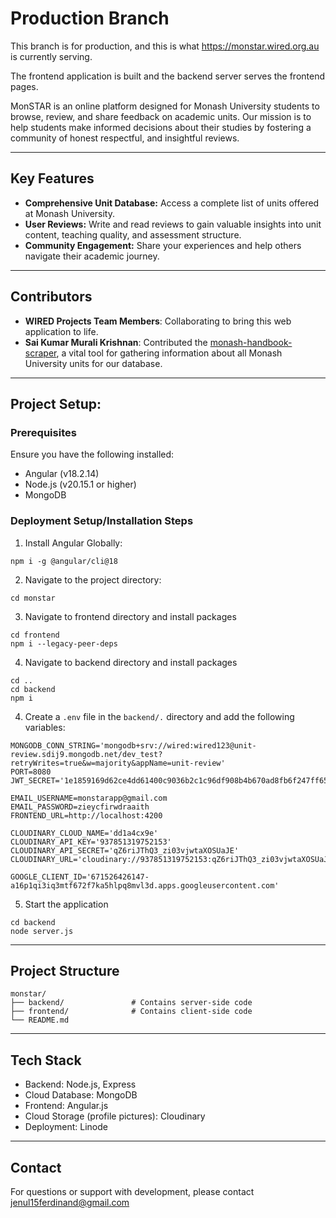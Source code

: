 # Production Branch
This branch is for production, and this is what https://monstar.wired.org.au is currently serving.

The frontend application is built and the backend server serves the frontend pages.

MonSTAR is an online platform designed for Monash University students to browse, review, and share feedback on academic units. Our mission is to help students make informed decisions about their studies by fostering a community of honest respectful, and insightful reviews.

---

## Key Features
- **Comprehensive Unit Database:** Access a complete list of units offered at Monash University.
- **User Reviews:** Write and read reviews to gain valuable insights into unit content, teaching quality, and assessment structure.
- **Community Engagement:** Share your experiences and help others navigate their academic journey.

---

## Contributors
- **WIRED Projects Team Members**: Collaborating to bring this web application to life.
- **Sai Kumar Murali Krishnan**: Contributed the [monash-handbook-scraper](https://github.com/saikumarmk/monash-handbook-scraper), a vital tool for gathering information about all Monash University units for our database. 

---

## Project Setup:
### Prerequisites
Ensure you have the following installed:
- Angular (v18.2.14)
- Node.js (v20.15.1 or higher)
- MongoDB

### Deployment Setup/Installation Steps
1. Install Angular Globally:
```shell
npm i -g @angular/cli@18
```
2. Navigate to the project directory:
```shell
cd monstar
```
3. Navigate to frontend directory and install packages
```shell
cd frontend
npm i --legacy-peer-deps
```
4. Navigate to backend directory and install packages
```shell
cd ..
cd backend
npm i
```
4. Create a `.env` file in the `backend/.` directory and add the following variables:
```shell
MONGODB_CONN_STRING='mongodb+srv://wired:wired123@unit-review.sdij9.mongodb.net/dev_test?retryWrites=true&w=majority&appName=unit-review'
PORT=8080
JWT_SECRET='1e1859169d62ce4dd61400c9036b2c1c96df908b4b670ad8fb6f247ff6557d84'

EMAIL_USERNAME=monstarapp@gmail.com
EMAIL_PASSWORD=zieycfirwdraaith
FRONTEND_URL=http://localhost:4200

CLOUDINARY_CLOUD_NAME='dd1a4cx9e'
CLOUDINARY_API_KEY='937851319752153'
CLOUDINARY_API_SECRET='qZ6riJThQ3_zi03vjwtaXOSUaJE'
CLOUDINARY_URL='cloudinary://937851319752153:qZ6riJThQ3_zi03vjwtaXOSUaJE@dd1a4cx9e'

GOOGLE_CLIENT_ID='671526426147-a16p1qi3iq3mtf672f7ka5hlpq8mvl3d.apps.googleusercontent.com'
```
5. Start the application
```
cd backend
node server.js
```
---

## Project Structure
```
monstar/
├── backend/               # Contains server-side code
├── frontend/              # Contains client-side code
└── README.md              
```

---

## Tech Stack
- Backend: Node.js, Express
- Cloud Database: MongoDB
- Frontend: Angular.js
- Cloud Storage (profile pictures): Cloudinary
- Deployment: Linode

---

## Contact
For questions or support with development, please contact jenul15ferdinand@gmail.com
